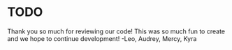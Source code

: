 # TODO 
Thank you so much for reviewing our code! This was so much fun to create and we hope to continue development!
-Leo, Audrey, Mercy, Kyra
